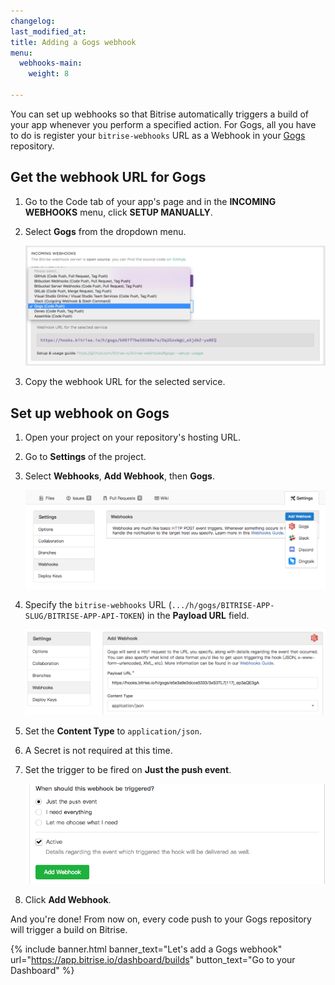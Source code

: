 ```yaml
---
changelog:
last_modified_at:
title: Adding a Gogs webhook
menu:
  webhooks-main:
    weight: 8

---
```

You can set up webhooks so that Bitrise automatically triggers a build of your app whenever you perform a specified action. For Gogs, all you have to do is register your `bitrise-webhooks` URL as a Webhook in your [Gogs](https://gogs.io) repository.

## Get the webhook URL for Gogs

1. Go to the Code tab of your app's page and in the **INCOMING WEBHOOKS** menu, click **SETUP MANUALLY**.
2. Select **Gogs** from the dropdown menu.

   ![Screenshot](/img/bitrise-gogs-webhook.png)
3. Copy the webhook URL for the selected service.

## Set up webhook on Gogs

1. Open your project on your repository's hosting URL.
2. Go to **Settings** of the project.
3. Select **Webhooks**, **Add Webhook**, then **Gogs**.

   ![Screenshot](/img/webhooks/gogs-webhook-select.png)
4. Specify the `bitrise-webhooks` URL (`.../h/gogs/BITRISE-APP-SLUG/BITRISE-APP-API-TOKEN`) in the **Payload URL** field.

   ![Screenshot](/img/webhooks/add-webhook-gogs.png)
5. Set the **Content Type** to `application/json`.
6. A Secret is not required at this time.
7. Set the trigger to be fired on **Just the push event**.

   ![Screenshot](/img/webhooks/gogs-webhook-triggered.png)
8. Click **Add Webhook**.

And you're done! From now on, every code push to your Gogs repository will trigger a build on Bitrise.

{% include banner.html banner_text="Let's add a Gogs webhook" url="https://app.bitrise.io/dashboard/builds" button_text="Go to your Dashboard" %}